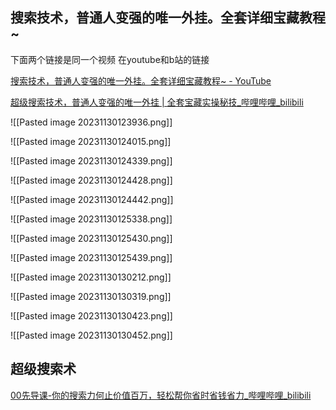 ## 搜索技术，普通人变强的唯一外挂。全套详细宝藏教程~
下面两个链接是同一个视频 在youtube和b站的链接

[搜索技术，普通人变强的唯一外挂。全套详细宝藏教程~ - YouTube](https://www.youtube.com/watch?v=tiN6T1LewmQ)

[超级搜索技术，普通人变强的唯一外挂 | 全套宝藏实操秘技_哔哩哔哩_bilibili](https://www.bilibili.com/video/BV1yw411F7J1/?buvid=XU77350727C3DE9EA79F57DCA6A30D12D6B98&from_spmid=search.search-result.0.0&is_story_h5=false&mid=drDxoskCbU6nTh606nvGfQ%3D%3D&p=1&plat_id=116&share_from=ugc&share_plat=android&share_session_id=dad95979-204d-4d66-b4fc-62aaf40845ba&share_tag=s_i&spmid=united.player-video-detail.0.0&unique_k=QGVJ0a7&up_id=14739873&vd_source=ccbe0c793ac5e34ebb735794692f049e)


![[Pasted image 20231130123936.png]]

![[Pasted image 20231130124015.png]]

![[Pasted image 20231130124339.png]]

![[Pasted image 20231130124428.png]]

![[Pasted image 20231130124442.png]]

![[Pasted image 20231130125338.png]]

![[Pasted image 20231130125430.png]]

![[Pasted image 20231130125439.png]]

![[Pasted image 20231130130212.png]]

![[Pasted image 20231130130319.png]]

![[Pasted image 20231130130423.png]]

![[Pasted image 20231130130452.png]]
## 超级搜索术
[00先导课-你的搜索力何止价值百万，轻松帮你省时省钱省力_哔哩哔哩_bilibili](https://www.bilibili.com/video/BV1Ys41177Bh?p=1)